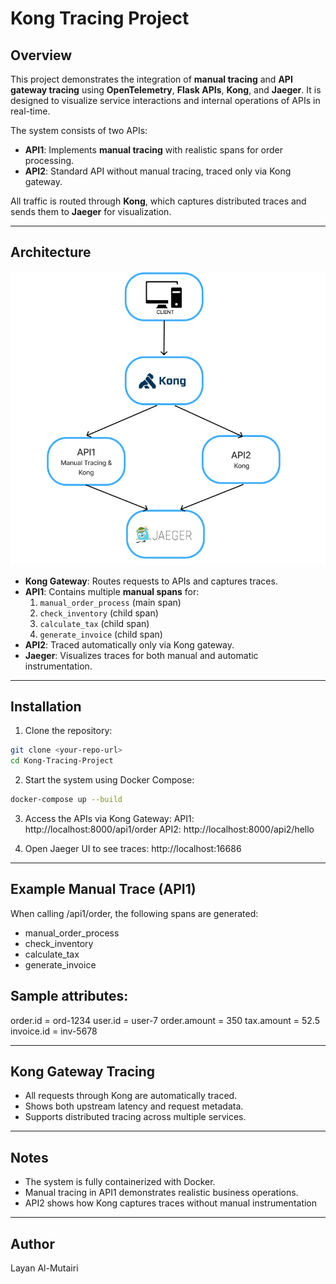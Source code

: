 # Kong Tracing Project

## Overview
This project demonstrates the integration of **manual tracing** and **API gateway tracing** using **OpenTelemetry**, **Flask APIs**, **Kong**, and **Jaeger**. It is designed to visualize service interactions and internal operations of APIs in real-time.

The system consists of two APIs:
- **API1**: Implements **manual tracing** with realistic spans for order processing.
- **API2**: Standard API without manual tracing, traced only via Kong gateway.

All traffic is routed through **Kong**, which captures distributed traces and sends them to **Jaeger** for visualization.

---

## Architecture

![Diagram showing request flow](diagram.png)

- **Kong Gateway**: Routes requests to APIs and captures traces.
- **API1**: Contains multiple **manual spans** for:
  1. `manual_order_process` (main span)
  2. `check_inventory` (child span)
  3. `calculate_tax` (child span)
  4. `generate_invoice` (child span)
- **API2**: Traced automatically only via Kong gateway.
- **Jaeger**: Visualizes traces for both manual and automatic instrumentation.

---

## Installation

1. Clone the repository:

```bash
git clone <your-repo-url>
cd Kong-Tracing-Project
```
2. Start the system using Docker Compose:
```bash
docker-compose up --build
```

3. Access the APIs via Kong Gateway:
 API1: http://localhost:8000/api1/order
 API2: http://localhost:8000/api2/hello

4. Open Jaeger UI to see traces:
 http://localhost:16686

---

## Example Manual Trace (API1)

When calling /api1/order, the following spans are generated:
- manual_order_process
- check_inventory
- calculate_tax
- generate_invoice

## Sample attributes:
order.id = ord-1234
user.id = user-7
order.amount = 350
tax.amount = 52.5
invoice.id = inv-5678

---
## Kong Gateway Tracing
- All requests through Kong are automatically traced.
- Shows both upstream latency and request metadata.
- Supports distributed tracing across multiple services.
---
## Notes
- The system is fully containerized with Docker.
- Manual tracing in API1 demonstrates realistic business operations.
- API2 shows how Kong captures traces without manual instrumentation
---
## Author
Layan Al-Mutairi
